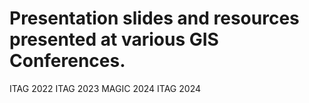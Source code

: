 Presentation slides and resources presented at various GIS Conferences.
=============
ITAG 2022
ITAG 2023
MAGIC 2024
ITAG 2024
